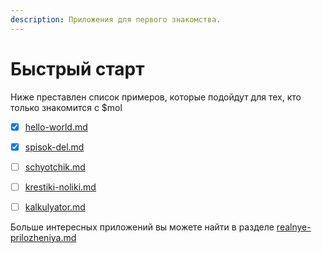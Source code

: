 ```yaml
---
description: Приложения для первого знакомства.
---
```


# Быстрый старт

Ниже преставлен список примеров, которые подойдут для тех, кто только знакомится с $mol

* [x] [hello-world.md](hello-world.md "mention")
* [x] [spisok-del.md](spisok-del.md "mention")
* [ ] [schyotchik.md](schyotchik.md "mention")
* [ ] [krestiki-noliki.md](krestiki-noliki.md "mention")
* [ ] [kalkulyator.md](kalkulyator.md "mention")



Больше интересных приложений вы можете найти в разделе [realnye-prilozheniya.md](../realnye-prilozheniya.md "mention")

